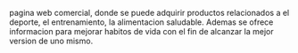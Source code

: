 pagina web comercial, donde se puede adquirir productos relacionados a el deporte,
el entrenamiento, la alimentacion saludable. Ademas se ofrece informacion para mejorar
habitos de vida con el fin de alcanzar la mejor version de uno mismo.
